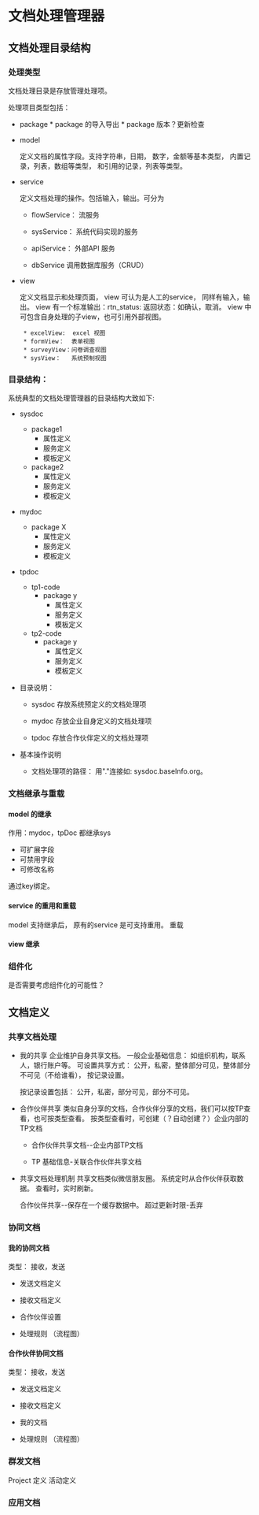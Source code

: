 # 文档处理管理器

## 文档处理目录结构

### 处理类型

文档处理目录是存放管理处理项。

处理项目类型包括：
  
 + package
        * package 的导入导出
        * package 版本？更新检查
    
+ model

     定义文档的属性字段。支持字符串，日期， 数字，金额等基本类型， 内置记录，列表，数组等类型，
      和引用的记录，列表等类型。

 + service

    定义文档处理的操作。包括输入，输出。可分为

    * flowService： 流服务

    * sysService：  系统代码实现的服务

    * apiService：  外部API 服务

    * dbService     调用数据库服务（CRUD）

 + view

      定义文档显示和处理页面， view 可认为是人工的service， 同样有输入，输出。
      view 有一个标准输出：rtn_status: 返回状态：如确认，取消。
      view 中可包含自身处理的子view，也可引用外部视图。

        * excelView:  excel 视图
        * formView：  表单视图
        * surveyView：问卷调查视图
        * sysView：   系统预制视图

### 目录结构：

系统典型的文档处理管理器的目录结构大致如下:

- sysdoc
    + package1
        * 属性定义
        * 服务定义
        * 模板定义
    + package2
        * 属性定义
        * 服务定义
        * 模板定义 
- mydoc
     + package X
         * 属性定义
         * 服务定义
         * 模板定义 
- tpdoc
     + tp1-code   
        * package y
            * 属性定义
            * 服务定义
            * 模板定义      
    + tp2-code
      * package y
          * 属性定义
          * 服务定义
          * 模板定义


- 目录说明：

    + sysdoc 存放系统预定义的文档处理项  
        
    + mydoc 存放企业自身定义的文档处理项
      
    + tpdoc 存放合作伙伴定义的文档处理项
    
- 基本操作说明

    * 文档处理项的路径： 用"."连接如: sysdoc.baseInfo.org。      

### 文档继承与重载

#### model 的继承

作用：mydoc，tpDoc 都继承sys

+ 可扩展字段
+ 可禁用字段
+ 可修改名称

通过key绑定。

#### service 的重用和重载
model 支持继承后， 原有的service 是可支持重用。
重载

#### view 继承


### 组件化

是否需要考虑组件化的可能性？


## 文档定义

### 共享文档处理

+ 我的共享
    企业维护自身共享文档。 一般企业基础信息： 如组织机构，联系人，银行账户等。
    可设置共享方式： 
            公开，私密，整体部分可见，整体部分不可见（不给谁看）， 按记录设置。
  
    按记录设置包括：
            公开，私密，部分可见，部分不可见。
  
+ 合作伙伴共享
     类似自身分享的文档，合作伙伴分享的文档，我们可以按TP查看，也可按类型查看。
     按类型查看时，可创建（？自动创建？）企业内部的TP文档
  
     - 合作伙伴共享文档--企业内部TP文档

     - TP 基础信息-关联合作伙伴共享文档
    

* 共享文档处理机制
    共享文档类似微信朋友圈。
    系统定时从合作伙伴获取数据。
    查看时，实时刷新。
  
    合作伙伴共享--保存在一个缓存数据中。 
    超过更新时限-丢弃
  
        
### 协同文档
#### 我的协同文档
类型： 接收，发送

+ 发送文档定义
    
+ 接收文档定义
    
+ 合作伙伴设置

+ 处理规则
    （流程图）

#### 合作伙伴协同文档
类型： 接收，发送

+ 发送文档定义

+ 接收文档定义

+ 我的文档

+ 处理规则
  （流程图）

### 群发文档

Project 定义
活动定义

### 应用文档

